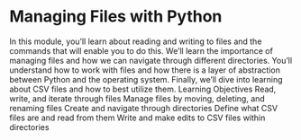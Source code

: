# Managing Files with Python

In this module, you’ll learn about reading and writing to files and the commands that will enable you to do this. We’ll learn the importance of managing files and how we can navigate through different directories. You’ll understand how to work with files and how there is a layer of abstraction between Python and the operating system. Finally, we’ll dive into learning about CSV files and how to best utilize them.
Learning Objectives
Read, write, and iterate through files
Manage files by moving, deleting, and renaming files
Create and navigate through directories
Define what CSV files are and read from them
Write and make edits to CSV files within directories
